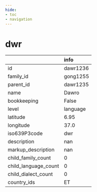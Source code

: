 ```yaml
---
hide:
- toc
- navigation
---
```

# dwr
|                      | info     |
|:---------------------|:---------|
| id                   | dawr1236 |
| family_id            | gong1255 |
| parent_id            | dawr1235 |
| name                 | Dawro    |
| bookkeeping          | False    |
| level                | language |
| latitude             | 6.95     |
| longitude            | 37.0     |
| iso639P3code         | dwr      |
| description          | nan      |
| markup_description   | nan      |
| child_family_count   | 0        |
| child_language_count | 0        |
| child_dialect_count  | 0        |
| country_ids          | ET       |